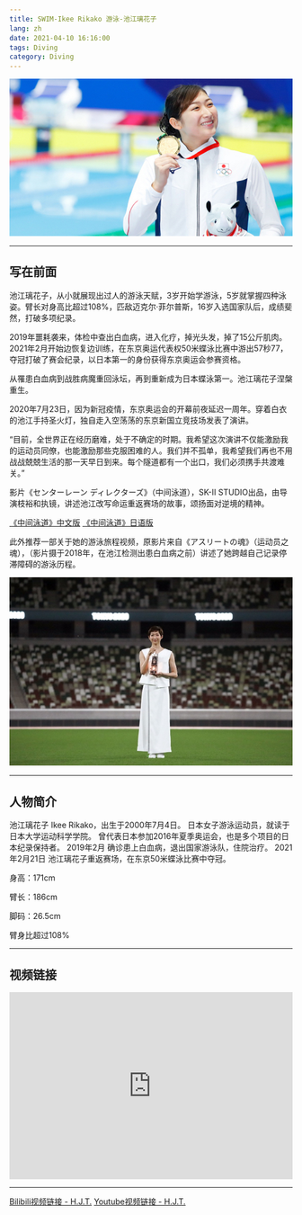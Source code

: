```yaml
---
title: SWIM-Ikee Rikako 游泳-池江璃花子
lang: zh
date: 2021-04-10 16:16:00
tags: Diving
category: Diving
---
```


![Ikee](/image/Diving/Ikee/Ikee_1.jpg)

---------------------  

## 写在前面

池江璃花子，从小就展现出过人的游泳天赋，3岁开始学游泳，5岁就掌握四种泳姿。臂长对身高比超过108%，匹敌迈克尔·菲尔普斯，16岁入选国家队后，成绩斐然，打破多项纪录。

2019年噩耗袭来，体检中查出白血病，进入化疗，掉光头发，掉了15公斤肌肉。2021年2月开始边恢复边训练，在东京奥运代表权50米蝶泳比赛中游出57秒77，夺冠打破了赛会纪录，以日本第一的身份获得东京奥运会参赛资格。

从罹患白血病到战胜病魔重回泳坛，再到重新成为日本蝶泳第一。池江璃花子涅槃重生。

2020年7月23日，因为新冠疫情，东京奥运会的开幕前夜延迟一周年。穿着白衣的池江手持圣火灯，独自走入空荡荡的东京新国立竞技场发表了演讲。

“目前，全世界正在经历磨难，处于不确定的时期。我希望这次演讲不仅能激励我的运动员同僚，也能激励那些克服困难的人。我们并不孤单，我希望我们再也不用战战兢兢生活的那一天早日到来。每个隧道都有一个出口，我们必须携手共渡难关。”

影片《センターレーン ディレクターズ》（中间泳道），SK-II STUDIO出品，由导演枝裕和执镜，讲述池江改写命运重返赛场的故事，颂扬面对逆境的精神。

[《中间泳道》中文版](https://sk-ii.com.tw/rikakoikee "Title")
[《中间泳道》日语版](https://sk-ii.jp/rikakoikee "Title")

此外推荐一部关于她的游泳旅程视频，原影片来自《アスリートの魂》（运动员之魂），（影片摄于2018年，在池江检测出患白血病之前）讲述了她跨越自己记录停滞障碍的游泳历程。

![Ikee](/image/Diving/Ikee/Ikee_2.jpg)

---------------------  

## 人物简介  

池江璃花子 Ikee Rikako，出生于2000年7月4日。
日本女子游泳运动员，就读于日本大学运动科学学院。
曾代表日本参加2016年夏季奥运会，也是多个项目的日本纪录保持者。
2019年2月 确诊患上白血病，退出国家游泳队，住院治疗。
2021年2月21日 池江璃花子重返赛场，在东京50米蝶泳比赛中夺冠。

身高：171cm

臂长：186cm

脚码：26.5cm

臂身比超过108%

---------------------  

## 视频链接 

<!-- <iframe src="//player.bilibili.com/player.html?aid=887982176&bvid=BV17K4y1A7pi&cid=335590833&page=1&high_quality=1" height="580" width="100%" quality="high" scrolling="no" border="0" frameborder="no" framespacing="0" allowfullscreen="true"> </iframe>-->

<div style="position: relative; padding: 33% 48%;">
<iframe style="position: absolute; width: 100%; height: 100%; left: 0; top: 0;" src="https://player.bilibili.com/player.html?aid=887982176&bvid=BV17K4y1A7pi&cid=335590833&page=1&high_quality=1" frameborder="no" scrolling="no"></iframe></div>

---------------------  

[Bilibili视频链接 - H.J.T.](https://www.bilibili.com/video/BV17K4y1A7pi "Title")
[Youtube视频链接 - H.J.T.](https://youtu.be/O-VEXm_x8SQ "Title")
